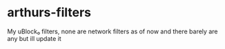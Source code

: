 # arthurs-filters
My uBlock₀ filters, none are network filters as of now and there barely are any but ill update it
